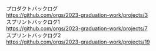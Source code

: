 プロダクトバックログ  
https://github.com/orgs/2023-graduation-work/projects/3  
スプリントバックログ1  
https://github.com/orgs/2023-graduation-work/projects/7  
スプリントバックログ2  
https://github.com/orgs/2023-graduation-work/projects/19  
